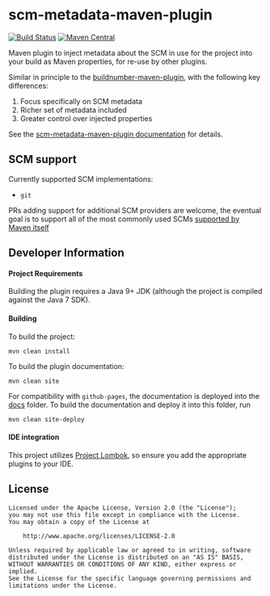 # scm-metadata-maven-plugin

[![Build Status][build_badge]][build_link]
[![Maven Central][central_badge]][central_link]

[build_badge]: https://jenkins.gryphon.zone/buildStatus/icon?job=gryphon-zone%2Fscm-metadata-maven-plugin%2Fmaster
[build_link]: https://jenkins.gryphon.zone/view/master%20builds/job/gryphon-zone/job/scm-metadata-maven-plugin/job/master/

[central_badge]: https://maven-badges.herokuapp.com/maven-central/zone.gryphon.maven.plugins/scm-metadata-maven-plugin/badge.png
[central_link]: https://search.maven.org/artifact/zone.gryphon.maven.plugins/scm-metadata-maven-plugin/

Maven plugin to inject metadata about the SCM in use for the project into your build as Maven properties,
for re-use by other plugins.

Similar in principle to the [buildnumber-maven-plugin](https://www.mojohaus.org/buildnumber-maven-plugin/), with the following key differences:
1. Focus specifically on SCM metadata
1. Richer set of metadata included
1. Greater control over injected properties

See the [scm-metadata-maven-plugin documentation](https://gryphon-zone.github.io/scm-metadata-maven-plugin/) for details.

## SCM support

Currently supported SCM implementations:
* `git`

PRs adding support for additional SCM providers are welcome,
the eventual goal is to support all of the most commonly used SCMs
[supported by Maven itself](https://maven.apache.org/scm/scms-overview.html)

## Developer Information

#### Project Requirements
Building the plugin requires a Java 9+ JDK (although the project is compiled against the Java 7 SDK).

#### Building

To build the project:
```shell script
mvn clean install
```

To build the plugin documentation:
```shell script
mvn clean site
```

For compatibility with `github-pages`, the documentation is deployed into the [docs](docs) folder.
To build the documentation and deploy it into this folder, run
```shell script
mvn clean site-deploy
```

#### IDE integration

This project utilizes [Project Lombok](https://projectlombok.org/), so ensure you add the appropriate plugins to your IDE.

## License
```
Licensed under the Apache License, Version 2.0 (the "License");
you may not use this file except in compliance with the License.
You may obtain a copy of the License at

    http://www.apache.org/licenses/LICENSE-2.0

Unless required by applicable law or agreed to in writing, software
distributed under the License is distributed on an "AS IS" BASIS,
WITHOUT WARRANTIES OR CONDITIONS OF ANY KIND, either express or implied.
See the License for the specific language governing permissions and
limitations under the License.
```
